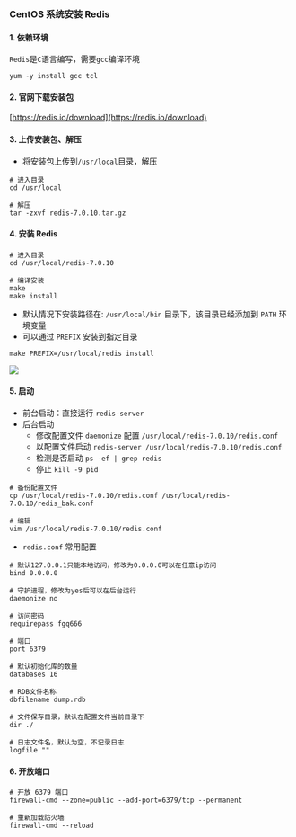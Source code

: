 ### CentOS 系统安装 Redis 

#### 1. 依赖环境
`Redis`是`C`语言编写，需要`gcc`编译环境

```
yum -y install gcc tcl
```

#### 2. 官网下载安装包
[https://redis.io/download](https://redis.io/download)

#### 3. 上传安装包、解压
* 将安装包上传到`/usr/local`目录，解压

```
# 进入目录
cd /usr/local

# 解压
tar -zxvf redis-7.0.10.tar.gz
```


#### 4. 安装 Redis
```
# 进入目录
cd /usr/local/redis-7.0.10

# 编译安装
make
make install        
```

* 默认情况下安装路径在: `/usr/local/bin` 目录下，该目录已经添加到 `PATH` 环境变量
* 可以通过 `PREFIX` 安装到指定目录

```
make PREFIX=/usr/local/redis install
```


![](https://fgq233.github.io/imgs/linux/sf007.png)


#### 5. 启动
* 前台启动：直接运行 `redis-server`
* 后台启动
    * 修改配置文件 `daemonize` 配置 `/usr/local/redis-7.0.10/redis.conf`
    * 以配置文件启动 `redis-server /usr/local/redis-7.0.10/redis.conf`
    * 检测是否启动 `ps -ef | grep redis`
    * 停止 `kill -9 pid`


```
# 备份配置文件
cp /usr/local/redis-7.0.10/redis.conf /usr/local/redis-7.0.10/redis_bak.conf

# 编辑
vim /usr/local/redis-7.0.10/redis.conf
```


* `redis.conf` 常用配置


```
# 默认127.0.0.1只能本地访问，修改为0.0.0.0可以在任意ip访问
bind 0.0.0.0

# 守护进程，修改为yes后可以在后台运行
daemonize no

# 访问密码
requirepass fgq666

# 端口
port 6379

# 默认初始化库的数量
databases 16

# RDB文件名称
dbfilename dump.rdb  

# 文件保存目录，默认在配置文件当前目录下
dir ./ 

# 日志文件名，默认为空，不记录日志
logfile ""
```



#### 6. 开放端口
```
# 开放 6379 端口
firewall-cmd --zone=public --add-port=6379/tcp --permanent

# 重新加载防火墙
firewall-cmd --reload
```

